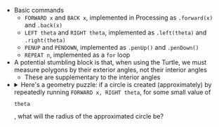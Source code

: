 - Basic commands
	- `FORWARD x` and `BACK x`, implemented in Processing as `.forward(x)` and `.back(x)`
	- `LEFT theta` and `RIGHT theta`, implemented as `.left(theta)` and `.right(theta)`
	- `PENUP` and `PENDOWN`, implemented as `.penUp()` and `.penDown()`
	- `REPEAT n`, implemented as a `for` loop
- A potential stumbling block is that, when using the Turtle, we must measure polygons by their exterior angles, not their interior angles
	- These are supplementary to the interior angles
- <details> <summary> Here's a geometry puzzle: if a circle is created (approximately) by repeatedly running <code>FORWARD x, RIGHT theta</code>, for some small value of <code><pre>theta</pre></code>, what will the radius of the approximated circle be? </summary> The radius is <code><pre>x/(2*sin(theta/2))</pre></code>, which is approximately <code><pre>x/theta</pre></code> for small values of <code><pre>theta</pre></code>. </details> 
